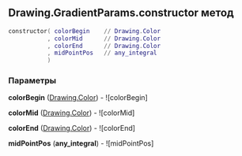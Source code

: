 ## Drawing.GradientParams.constructor метод


```lua
constructor( colorBegin    // Drawing.Color
           , colorMid      // Drawing.Color
           , colorEnd      // Drawing.Color
           , midPointPos   // any_integral
           )
```


### Параметры

**colorBegin** ([Drawing.Color](../../Drawing/Color.md)) - ![colorBegin]

**colorMid** ([Drawing.Color](../../Drawing/Color.md)) - ![colorMid]

**colorEnd** ([Drawing.Color](../../Drawing/Color.md)) - ![colorEnd]

**midPointPos** (**any_integral**) - ![midPointPos]

